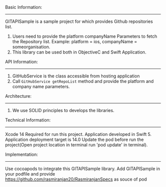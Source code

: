 Basic Information:
_________________________________
GITAPISample is a sample project for which provides Github repositories list.
1. Users need to provide the platform companyName Parameters to fetch the Repository list.
    Example: platform = ios, companyName = someorganisation.
2. This library can be used both in ObjectiveC and Swift Application.    
    
API Information:
_________________________________
1. GitHubService is the class accessible from hosting application
2. Call `GitHubService getRepoList` method and provide the platform and company name parameters.
    
Architecture:
_________________________________
1. We use SOLID principles to develops the libraries.  

Technical Information:
_________________________________
Xcode 14 Required for run this project.
Application developed in Swift 5.
Application deployment target is 14.0
Update the pod before run the project(Open project location in terminal run 'pod update' in terminal).

Implementation:
_________________________________
Use cocoapods to integrate this GITAPISample library.
Add GITAPISample in your podfile and provide https://github.com/rasmiranjan20/RasmiranjanSpecs as souce of pod
